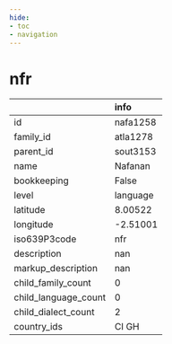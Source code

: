 ```yaml
---
hide:
- toc
- navigation
---
```

# nfr
|                      | info     |
|:---------------------|:---------|
| id                   | nafa1258 |
| family_id            | atla1278 |
| parent_id            | sout3153 |
| name                 | Nafanan  |
| bookkeeping          | False    |
| level                | language |
| latitude             | 8.00522  |
| longitude            | -2.51001 |
| iso639P3code         | nfr      |
| description          | nan      |
| markup_description   | nan      |
| child_family_count   | 0        |
| child_language_count | 0        |
| child_dialect_count  | 2        |
| country_ids          | CI GH    |